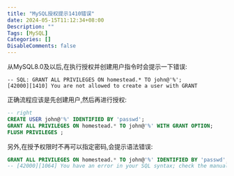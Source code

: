 ```yaml
---
title: "MySQL授权提示1410错误"
date: 2024-05-15T11:12:34+08:00
Description: ""
Tags: [MySQL]
Categories: []
DisableComments: false
---
```


从MySQL8.0及以后,在执行授权并创建用户指令时会提示一下错误:  
```
-- SQL: GRANT ALL PRIVILEGES ON homestead.* TO john@'%';
[42000][1410] You are not allowed to create a user with GRANT
```
正确流程应该是先创建用户,然后再进行授权:
```sql
-- right
CREATE USER john@'%' IDENTIFIED BY 'passwd';
GRANT ALL PRIVILEGES ON homestead.* TO john@'%' WITH GRANT OPTION;
FLUSH PRIVILEGES ;
```

另外,在授予权限时不再可以指定密码,会提示语法错误:
```sql
GRANT ALL PRIVILEGES ON homestead.* TO john@'%' IDENTIFIED BY 'passwd';
-- [42000][1064] You have an error in your SQL syntax; check the manual that corresponds to your MySQL server version for the right syntax to use near 'IDENTIFIED BY 'passwd'' at line 1
```
